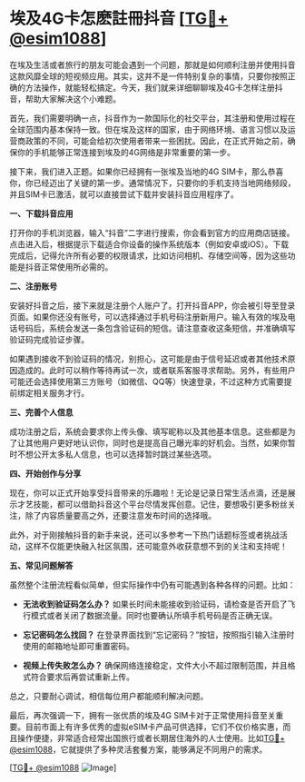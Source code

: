 # 埃及4G卡怎麽註冊抖音 [[TG💪+ @esim1088](https://t.me/s/esim1088)]

在埃及生活或者旅行的朋友可能会遇到一个问题，那就是如何顺利注册并使用抖音这款风靡全球的短视频应用。其实，这并不是一件特别复杂的事情，只要你按照正确的方法操作，就能轻松搞定。今天，我们就来详细聊聊埃及4G卡怎样注册抖音，帮助大家解决这个小难题。

首先，我们需要明确一点，抖音作为一款国际化的社交平台，其注册和使用过程在全球范围内基本保持一致。但在埃及这样的国家，由于网络环境、语言习惯以及运营商政策的不同，可能会给初次使用者带来一些困扰。因此，在正式开始之前，确保你的手机能够正常连接到埃及的4G网络是非常重要的第一步。

接下来，我们进入正题。如果你已经拥有一张埃及当地的4G SIM卡，那么恭喜你，你已经迈出了关键的第一步。通常情况下，只要你的手机支持当地网络频段，并且SIM卡已激活，就可以直接尝试下载并安装抖音应用程序了。

**一、下载抖音应用**

打开你的手机浏览器，输入“抖音”二字进行搜索，你会看到官方的应用商店链接。点击进入后，根据提示下载适合你设备的操作系统版本（例如安卓或iOS）。下载完成后，记得允许所有必要的权限请求，比如访问相机、存储空间等，因为这些功能是抖音正常使用所必需的。

**二、注册账号**

安装好抖音之后，接下来就是注册个人账户了。打开抖音APP，你会被引导至登录页面。如果你还没有账号，可以选择通过手机号码注册新用户。输入有效的埃及电话号码后，系统会发送一条包含验证码的短信。请注意查收这条短信，并准确填写验证码完成验证步骤。

如果遇到接收不到验证码的情况，别担心，这可能是由于信号延迟或者其他技术原因造成的。此时可以稍作等待再试一次，或者联系客服寻求帮助。另外，有些用户可能还会选择使用第三方账号（如微信、QQ等）快速登录，不过这种方式需要提前绑定相关服务才行。

**三、完善个人信息**

成功注册之后，系统会要求你上传头像、填写昵称以及其他基本信息。这些都是为了让其他用户更好地认识你，同时也是提高自己曝光率的好机会。当然，如果你暂时不想公开太多私人信息，也可以选择暂时跳过某些选项。

**四、开始创作与分享**

现在，你可以正式开始享受抖音带来的乐趣啦！无论是记录日常生活点滴，还是展示才艺技能，都可以借助抖音这个平台尽情发挥创意。记住，要想吸引更多粉丝关注，除了内容质量要高之外，还要注意发布时间的选择哦。

此外，对于刚接触抖音的新手来说，还可以多参考一下热门话题标签或者挑战活动，这样不仅能更快融入社区氛围，还可能意外收获意想不到的关注和支持呢！

**五、常见问题解答**

虽然整个注册流程看似简单，但实际操作中仍有可能遇到各种各样的问题。比如：

- **无法收到验证码怎么办？**
   如果长时间未能接收到验证码，请检查是否开启了飞行模式或者关闭了数据流量。同时也要确认所填手机号码是否正确无误。
   
- **忘记密码怎么找回？**
   在登录界面找到“忘记密码？”按钮，按照指引输入注册时使用的邮箱地址即可重置密码。
   
- **视频上传失败怎么办？**
   确保网络连接稳定，文件大小不超过限制范围，并且格式符合要求后再尝试重新上传。

总之，只要耐心调试，相信每位用户都能顺利解决问题。

最后，再次强调一下，拥有一张优质的埃及4G SIM卡对于正常使用抖音至关重要。目前市面上有许多优秀的虚拟eSIM卡产品可供选择，它们不仅价格实惠，而且操作便捷，非常适合经常出国旅行或者长期居住海外的人士使用。比如[TG💪+ @esim1088](https://t.me/s/esim1088)，它就提供了多种灵活套餐方案，能够满足不同用户的需求。

[[TG💪+ @esim1088](https://t.me/s/esim1088) ![Image](https://i.postimg.cc/4NQfJmqS/Snipaste-2025-05-13-00-14-12.png)]